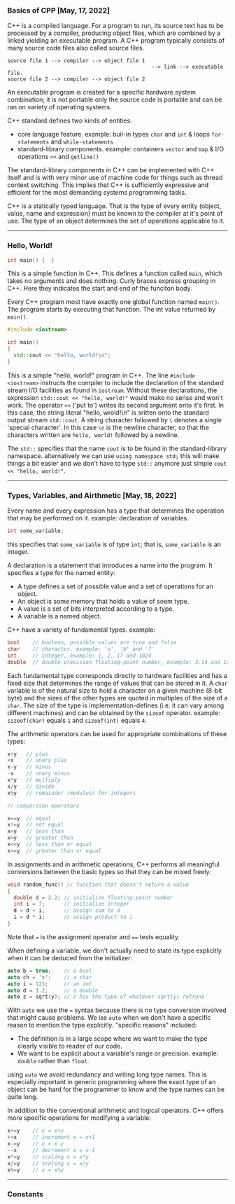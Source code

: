 ### Basics of CPP [May, 17, 2022]

C++ is a compiled language. For a program to run, its source text has to be processed by a compiler, producing object files, which are combined by a linked yielding an executable program. A C++ program typically consists of many source code files also called source files.

```
source file 1 --> compiler --> object file 1
                                              --> link --> executable file.
source file 2 --> compiler --> object file 2
```

An executable program is created for a specific hardware.system combination; it is not portable only the source code is portable and can be ran on variety of operating systems.

C++ standard defines two kinds of entities:
- core language feature. example: buil-in types `char` and `int` & loops `for-statements` and `while-statements`
- standard-library components. example: containers `vector` and `map` & I/O operations `<<` and `getline()`

The standard-library components in C++ can be implemented with C++ itself and is with very minor use of machine code for things such as thread context switching. This implies that C++ is sufficiently expressive and efficient for the most demanding systems programming tasks.

C++ is a statically typed language. That is the type of every entity (object, value, name and expression) must be known to the compiler at it's point of use. The type of an object determines the set of operations applicable to it.

--- 
### Hello, World!

```cpp
int main() {  }
```

This is a simple function in C++. This defines a function called `main`, which takes no arguments and does nothing. Curly braces express grouping in C++. Here they indicates the start and end of the funciton body.

Every C++ program most have exactly one global function named `main()`. The program starts by executing that function. The int value returned by `main()`.

```cpp
#include <iostream>

int main()
{
  std::cout << "hello, world!\n";
}
```

This is a simple "hello, world!" program in C++. The line `#include <iostream>` instructs the compiler to include the declaration of the standard stream I/O facilities as found in `iostream`. Without these declarations, the expression `std::cout << "hello, world!"` would make no sense and won't work. The operator `<<` ('put to') writes its second argument onto it's first. In this case, the string literal "hello, wrold!\n" is sritten onto the standard output stream `std::cout`. A string character followed by `\` denotes a single 'special character'. In this case `\n` is the newline character, so that the characters written are `hello, world!` followed by a newline.

The `std::` specifies that the name `cout` is to be found in the standard-library namespace. alternatively we can use `using namespace std;` this will make things a bit easier and we don't have to type `std::` anymore just simple `cout << "hello, world!"`.

---
### Types, Variables, and Airthmetic [May, 18, 2022]

Every name and every expression has a type that determines the operation that may be performed on it. example: declaration of variables.

```cpp
int some_variable;
```

this specifies that `some_variable` is of type `int`; that is, `some_variable` is an integer.

A declaration is a statement that introduces a name into the program. It specifies a type for the named entity:
- A type defines a set of possible value and a set of operations for an object.
- An object is some memory that holds a value of soem type.
- A value is a set of bits interpreted according to a type.
- A variable is a named object.

C++ have a variety of fundamental types. example:
```cpp
bool    // boolean, possible values are true and false
char    // character, example: 'a', 'b' and '7'
int     // integer, example: 1, 2, 17 and 1024
double  // double-precision floating-point number, example: 3.14 and 1234.0
```

Each fundamental type corresponds directly to hardware facilities and has a fixed size that determines the range of values that can be stored in it. A `char` variable is of the natural size to hold a character on a given machine (8-bit byte) and the sizes of the other types are quoted in multiples of the size of a `char`. The size of the type is implementation-defines (i.e. it can vary among different machines) and can be obtained by the `sizeof` operator. example: `sizeof(char)` equals `1` and `sizeof(int)` equals `4`.

The arithmetic operators can be used for appropriate combinations of these types:

```cpp
x+y   // plus
+x    // unary plus
x-y   // minus
-x    // unary minus
x*y   // multiply
x/y   // divide
x%y   // remainder (modulus) for integers

// comparison operators

x==y  // equal
x!=y  // not equal
x<y   // less than
x>y   // greater than
x<=y  // less than or equal
x>=y  // greater than or equal
```

In assignments and in arithmetic operations, C++ performs all meaningful conversions between the basic types so that they can be mixed freely:

```cpp
void random_func() // function that doesn't return a value
{
  double d = 2.2; // initialize floating-point number
  int i = 7;      // initialize integer
  d = d + i;      // assign sum to d
  i = d * i;      // assign product to i
}
```

Note that `=` is the assignment operator and `==` tests equality.

When defining a variable, we don't actually need to state its type explicitly when it can be deduced from the initializer:
```cpp
auto b = true;    // a bool
auto ch = 'x';    // a char
auto i = 123;     // an int
auto d = 1.2;     // a double
auto z = sqrt(y); // z has the type of whatever sqrt(y) retruns
```

With `auto` we use the `=` syntax because there is no type conversion involved that might cause problems. We ise `auto` when we don't have a specific reason to mention the type explicitly. "specific reasons" included:

- The definition is in a large scope where we want to make the type clearly visible to reader of our code.
- We want to be explicit about a variable's range or precision. example: `double` rather than `float`.

using `auto` we avoid redundancy and writing long type names. This is especially important in generic programming where the exact type of an object can be hard for the programmer to know and the type names can be quite long.

In addition to thie conventional arithmetic and logical operators. C++ offers more specific operations for modifying a variable:

```cpp
x+=y    // x = x+y
++x     // increment x = x+1
x-=y    // x = x-y
--x     // decrement x = x-1
x*=y    // scaling x = x*y
x/=y    // scaling x = x/y
x%=y    // x = x%y
```

---
### Constants

